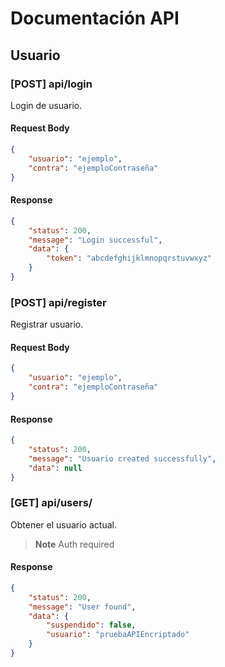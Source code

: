 # Documentación API

## Usuario

### [POST] api/login
Login de usuario.

#### Request Body
``` json
{
    "usuario": "ejemplo",
    "contra": "ejemploContraseña"
}
```

#### Response
``` json
{
    "status": 200,
    "message": "Login successful",
    "data": {
        "token": "abcdefghijklmnopqrstuvwxyz"
    }
}
```

### [POST] api/register
Registrar usuario.

#### Request Body
``` json
{
    "usuario": "ejemplo",
    "contra": "ejemploContraseña"
}
```

#### Response
``` json
{
    "status": 200,
    "message": "Usuario created successfully",
    "data": null
}
```

### [GET] api/users/
Obtener el usuario actual.
> **Note**
> Auth required

#### Response
``` json
{
    "status": 200,
    "message": "User found",
    "data": {
        "suspendido": false,
        "usuario": "pruebaAPIEncriptado"
    }
}
```